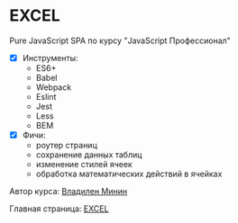 # EXCEL
Pure JavaScript SPA по курсу "JavaScript Профессионал"

- [x] Инструменты:
  - ES6+
  - Babel
  - Webpack
  - Eslint
  - Jest
  - Less
  - BEM
- [x] Фичи:
  - роутер страниц
  - сохранение данных таблиц
  - изменение стилей ячеек
  - обработка математических действий в ячейках

Автор курса: [Владилен Минин](https://www.jsexcel.ru/)

Главная страница: [EXCEL](https://vaivankov.github.io/js-excel-course/)
